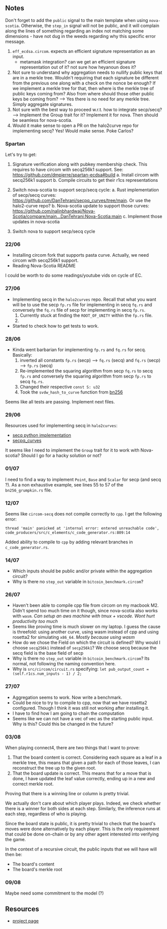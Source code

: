 ## Notes

Don't forget to add the `public` signal to the main template when using `nova-scotia`. Otherwise, the `step_in` signal will not be public, and it will complain along the lines of something regarding an index not matching some dimensions - have not dug in the weeds regarding why this specific error message. 

1. `eff_ecdsa.circom`. expects an efficient signature representation as an input.   
    - metamask integration? can we get an efficient signature representation out of it? not sure how heyanoun does it?
2. Not sure to understand why aggregation needs to nullify public keys that are in a merkle tree. Wouldn't requiring that each signature be different from the previous one along with a check on the nonce be enough? If we implement a merkle tree for that, then where is the merkle tree of public keys coming from? Also from where should those other public keys be coming from? --> Yes there is no need for any merkle tree. Simply aggregate signatures. 
3. Not sure with the best way to proceed w.r.t. how to integrate secp/secq? --> Implement the Group trait for it? Implement it for nova. Then should be seamless for nova-scotia.
4. Would it make sense to open a PR on the halo2curve repo for implementing secq? Yes! Would make sense. Poke Carlos?

### Spartan

Let's try to get:

1. Signature verification along with pubkey membership check. This requires to have circom with secq256k1 support. See: https://github.com/dmpierre/spartan-ecdsa#build
    a. Install circom with secq256k1 support
    b. Compile circuits to get their r1cs representations

2. Switch nova-scotia to support secp/secq cycle:
    a. Rust implementation of secp/secq curves: https://github.com/DanTehrani/secpq_curves/tree/main. Or use the halo2-curve repo?
    b. Nova-scotia update to support those curves: https://github.com/nalinbhardwaj/Nova-Scotia/compare/main...DanTehrani:Nova-Scotia:main
    c. Implement those updates in nova-scotia

3. Switch nova to support secp/secq cycle

### 22/06

- Installing circom fork that supports pasta curve. Actually, we need circom with secq256k1 support. 
- Reading Nova-Scotia README

I could be worth to do some readings/youtube vids on cycle of EC.

### 27/06 

- Implementing secq in the `halo2curves` repo. Recall that what you want will be to use the secp `fp.rs` file for implementing in secq `fq.rs` and conversely the `fq.rs` file of secp for implementing in secq `fp.rs`.
    1. Currently stuck at finding the `ROOT_OF_UNITY` within the `fp.rs` file.
    2. 
- Started to check how to get tests to work.

### 28/06

- Kinda went barbarian for implementing `fp.rs` and `fq.rs` for secq. Basically:
    1. inverted all constants `fp.rs` (secp) —> `fq.rs` (secq) and `fq.rs` (secp) —> `fp.rs` (secq)
    2. Re-implemented the squaring algorithm from secp `fq.rs` to secq `fp.rs` and conversely the squaring algorithm from secp `fp.rs` to secq `fq.rs`.
    3. Changed their respective `const S: u32`
    4. Took the `svdw_hash_to_curve` function from [bn256](https://vscode.dev/github/dmpierre/halo2curves/blob/main/src/bn256/curve.rs#L42-L43)

Seems like all tests are passing. Implement next files.

### 29/06

Resources used for implementing secq in `halo2curves`:
- [secq python implementation](https://github.com/jimmysong/secq/blob/master/ecc.py)
- [secpq_curves](https://github.com/DanTehrani/secpq_curves)

It seems like I need to implement the `Group` trait for it to work with Nova-scotia? Should I go for a hacky solution or not?

### 01/07

I need to find a way to implement `Point`, `Base` and `Scalar` for secp (and secq ?). As a non exhaustive example, see lines 55 to 57 of the `bn256_grumpkin.rs` file.

### 12/07

Seems like `circom-secq` does not compile correctly to `cpp`. I get the following error:

```
thread 'main' panicked at 'internal error: entered unreachable code', code_producers/src/c_elements/c_code_generator.rs:809:14
```

Added ability to compile to `cpp` by adding relevant branches in `c_code_generator.rs`.

### 14/07

- Which inputs should be public and/or private within the aggregation circuit?
- Why is there no `step_out` variable in `bitcoin_benchmark.circom`?


### 26/07

- Haven't been able to compile cpp file from circom on my macbook M2. Didn't spend too much time on it though, since nova-scotia also works with `wasm`. *Can setup an aws machine with tmux + vscode. Wont hurt productivity too much*
- Seems like proving time is much slower on my laptop. I guess the cause is threefold: using another curve, using wasm instead of cpp and using rosetta2 for simulating `x86_64`. *Mostly because using wasm*
- How do we chose the Field on which the circuit is defined? Why would I choose `secq256k1` instead of `secp256k1`? We choose secq because the secq field is the base field of secp 
- Why is there no `step_out` variable in `bitcoin_benchmark.circom`? Its normal, not following the naming convention here.
- Why is `src/circom/circuit.rs` specifying: `let pub_output_count = (self.r1cs.num_inputs - 1) / 2;`

### 27/07

- Aggregation seems to work. Now write a benchmark.
- Could be nice to try to compile to cpp, now that we have rosetta2 configured. Though I think it was still not working after installing it.
- I have to find how I am going to chain the computation 
- Seems like we can not have a vec of vec as the starting public input. Why is this? Could this be changed in the future?

### 03/08

When playing connect4, there are two things that I want to prove:
1. That the board content is correct. Considering each square as a leaf in a merkle tree, this means that given a path for each of those leaves, I can reconstruct the tree up to the given root.
2. That the board update is correct. This means that for a move that is done, I have updated the leaf value correctly, ending up in a new and correct merkle root.

Proving that there is a winning line or column is pretty trivial.

We actually don't care about which player plays. Indeed, we check whether there is a winner for both sides at each step. Similarly, the inference runs at each step, regardless of who is playing.

Since the board state is public, it is pretty trivial to check that the board's moves were done alternatively by each player. This is the only requirement that could be done on-chain or by any other agent interested into verifying the game.

In the context of a recursive circuit, the public inputs that we will have will then be:
- The board's content
- The board's merkle root

### 09/08

Maybe need some commitment to the model (?)

## Resources 

- [project page](https://www.notion.so/0xparc/ZK-Connect-4-183fb50f88ab41ac95fdfba89dd30c17)